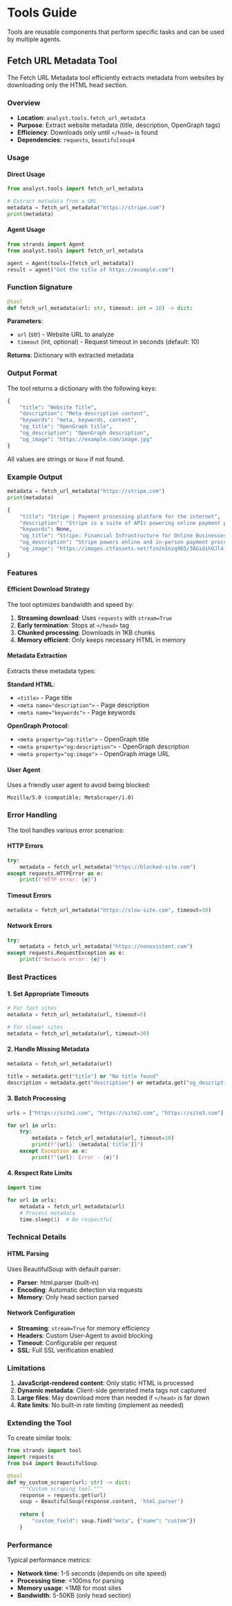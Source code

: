 # Tools Guide

Tools are reusable components that perform specific tasks and can be used by multiple agents.

## Fetch URL Metadata Tool

The Fetch URL Metadata tool efficiently extracts metadata from websites by downloading only the HTML head section.

### Overview

- **Location**: `analyst.tools.fetch_url_metadata`
- **Purpose**: Extract website metadata (title, description, OpenGraph tags)
- **Efficiency**: Downloads only until `</head>` is found
- **Dependencies**: `requests`, `beautifulsoup4`

### Usage

#### Direct Usage

```python
from analyst.tools import fetch_url_metadata

# Extract metadata from a URL
metadata = fetch_url_metadata("https://stripe.com")
print(metadata)
```

#### Agent Usage

```python
from strands import Agent
from analyst.tools import fetch_url_metadata

agent = Agent(tools=[fetch_url_metadata])
result = agent("Get the title of https://example.com")
```

### Function Signature

```python
@tool
def fetch_url_metadata(url: str, timeout: int = 10) -> dict:
```

**Parameters**:
- `url` (str) - Website URL to analyze
- `timeout` (int, optional) - Request timeout in seconds (default: 10)

**Returns**: Dictionary with extracted metadata

### Output Format

The tool returns a dictionary with the following keys:

```python
{
    "title": "Website Title",
    "description": "Meta description content",
    "keywords": "meta, keywords, content",
    "og_title": "OpenGraph title",
    "og_description": "OpenGraph description",
    "og_image": "https://example.com/image.jpg"
}
```

All values are strings or `None` if not found.

### Example Output

```python
metadata = fetch_url_metadata("https://stripe.com")
print(metadata)

{
    "title": "Stripe | Payment processing platform for the internet",
    "description": "Stripe is a suite of APIs powering online payment processing...",
    "keywords": None,
    "og_title": "Stripe: Financial Infrastructure for Online Businesses",
    "og_description": "Stripe powers online and in-person payment processing...",
    "og_image": "https://images.ctfassets.net/fzn2n1nzq965/3AGidihOJl4..."
}
```

### Features

#### Efficient Download Strategy

The tool optimizes bandwidth and speed by:
1. **Streaming download**: Uses `requests` with `stream=True`
2. **Early termination**: Stops at `</head>` tag
3. **Chunked processing**: Downloads in 1KB chunks
4. **Memory efficient**: Only keeps necessary HTML in memory

#### Metadata Extraction

Extracts these metadata types:

**Standard HTML**:
- `<title>` - Page title
- `<meta name="description">` - Page description  
- `<meta name="keywords">` - Page keywords

**OpenGraph Protocol**:
- `<meta property="og:title">` - OpenGraph title
- `<meta property="og:description">` - OpenGraph description
- `<meta property="og:image">` - OpenGraph image URL

#### User Agent

Uses a friendly user agent to avoid being blocked:
```
Mozilla/5.0 (compatible; MetaScraper/1.0)
```

### Error Handling

The tool handles various error scenarios:

#### HTTP Errors
```python
try:
    metadata = fetch_url_metadata("https://blocked-site.com")
except requests.HTTPError as e:
    print(f"HTTP error: {e}")
```

#### Timeout Errors
```python
metadata = fetch_url_metadata("https://slow-site.com", timeout=30)
```

#### Network Errors
```python
try:
    metadata = fetch_url_metadata("https://nonexistent.com")
except requests.RequestException as e:
    print(f"Network error: {e}")
```

### Best Practices

#### 1. Set Appropriate Timeouts

```python
# For fast sites
metadata = fetch_url_metadata(url, timeout=5)

# For slower sites  
metadata = fetch_url_metadata(url, timeout=30)
```

#### 2. Handle Missing Metadata

```python
metadata = fetch_url_metadata(url)

title = metadata.get("title") or "No title found"
description = metadata.get("description") or metadata.get("og_description") or "No description"
```

#### 3. Batch Processing

```python
urls = ["https://site1.com", "https://site2.com", "https://site3.com"]

for url in urls:
    try:
        metadata = fetch_url_metadata(url, timeout=10)
        print(f"{url}: {metadata['title']}")
    except Exception as e:
        print(f"{url}: Error - {e}")
```

#### 4. Respect Rate Limits

```python
import time

for url in urls:
    metadata = fetch_url_metadata(url)
    # Process metadata
    time.sleep(1)  # Be respectful
```

### Technical Details

#### HTML Parsing

Uses BeautifulSoup with default parser:
- **Parser**: html.parser (built-in)
- **Encoding**: Automatic detection via requests
- **Memory**: Only head section parsed

#### Network Configuration

- **Streaming**: `stream=True` for memory efficiency
- **Headers**: Custom User-Agent to avoid blocking
- **Timeout**: Configurable per request
- **SSL**: Full SSL verification enabled

### Limitations

1. **JavaScript-rendered content**: Only static HTML is processed
2. **Dynamic metadata**: Client-side generated meta tags not captured
3. **Large files**: May download more than needed if `</head>` is far down
4. **Rate limits**: No built-in rate limiting (implement as needed)

### Extending the Tool

To create similar tools:

```python
from strands import tool
import requests
from bs4 import BeautifulSoup

@tool  
def my_custom_scraper(url: str) -> dict:
    """Custom scraping tool."""
    response = requests.get(url)
    soup = BeautifulSoup(response.content, 'html.parser')
    
    return {
        "custom_field": soup.find("meta", {"name": "custom"})
    }
```

### Performance

Typical performance metrics:
- **Network time**: 1-5 seconds (depends on site speed)
- **Processing time**: <100ms for parsing
- **Memory usage**: <1MB for most sites
- **Bandwidth**: 5-50KB (only head section)